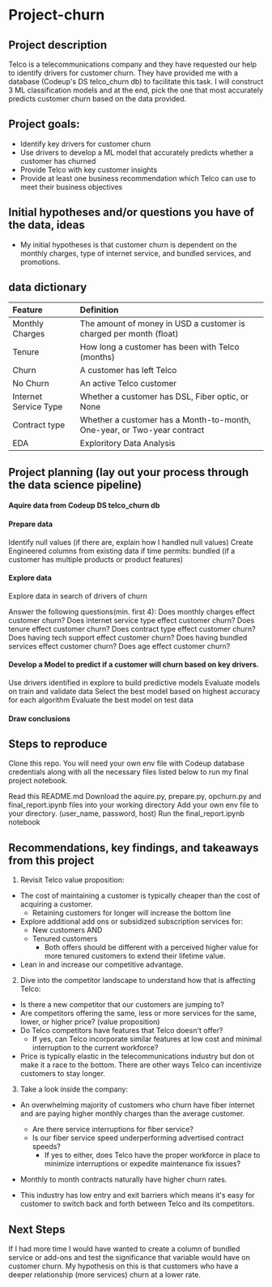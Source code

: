 # Project-churn

## Project description

Telco is a telecommunications company and they have requested our help to identify drivers for customer churn. They have provided me with a database (Codeup's DS telco_churn db) to facilitate this task. I will construct 3 ML classification models and at the end, pick the one that most accurately predicts customer churn based on the data provided. 

## Project goals:
- Identify key drivers for customer churn
- Use drivers to develop a ML model that accurately predicts whether a customer has churned
- Provide Telco with key customer insights
- Provide at least one business recommendation which Telco can use to meet their business objectives


## Initial hypotheses and/or questions you have of the data, ideas

- My initial hypotheses is that customer churn is dependent on the monthly charges, type of internet service, and bundled services, and promotions.

## data dictionary

| Feature | Definition |
|:--------|:-----------|
|Monthly Charges| The amount of money in USD a customer is charged per month (float)|
|Tenure| How long a customer has been with Telco (months)|
|Churn| A customer has left Telco|
|No Churn| An active Telco customer|
|Internet Service Type| Whether a customer has DSL, Fiber optic, or None|
|Contract type| Whether a customer has a Month-to-month, One-year, or Two-year contract|
|EDA| Exploritory Data Analysis|


## Project planning (lay out your process through the data science pipeline)

#### Aquire data from Codeup DS telco_churn db
 
#### Prepare data

Identify null values (if there are, explain how I handled null values)
Create Engineered columns from existing data if time permits:
bundled (if a customer has multiple products or product features)

#### Explore data
Explore data in search of drivers of churn

Answer the following questions(min. first 4):
Does monthly charges effect customer churn?
Does internet service type effect customer churn?
Does tenure effect customer churn?
Does contract type effect customer churn?
Does having tech support effect customer churn?
Does having bundled services effect customer churn?
Does age effect customer churn?


#### Develop a Model to predict if a customer will churn based on key drivers.

Use drivers identified in explore to build predictive models
Evaluate models on train and validate data
Select the best model based on highest accuracy for each algorithm
Evaluate the best model on test data

#### Draw conclusions

## Steps to reproduce

Clone this repo.
You will need your own env file with Codeup database credentials along with all the necessary files listed below to run my final project notebook.

 Read this README.md
 Download the aquire.py, prepare.py, opchurn.py and final_report.ipynb files into your working directory
 Add your own env file to your directory. (user_name, password, host)
 Run the final_report.ipynb notebook


## Recommendations, key findings, and takeaways from this project

1. Revisit Telco value proposition:

- The cost of maintaining a customer is typically cheaper than the cost of acquiring a customer.
    - Retaining customers for longer will increase the bottom line
- Explore additional add ons or subsidized subscription services for:
    - New customers AND
    - Tenured customers
        - Both offers should be different with a perceived higher value for more tenured customers to extend their lifetime value.
- Lean in and increase our competitive advantage.

2. Dive into the competitor landscape to understand how that is affecting Telco:

- Is there a new competitor that our customers are jumping to?
- Are competitors offering the same, less or more services for the same, lower, or higher price? (value proposition)
- Do Telco competitors have features that Telco doesn't offer?
    - If yes, can Telco incorporate similar features at low cost and minimal interruption to the current workforce?
- Price is typically elastic in the telecommunications industry but don ot make it a race to the bottom. There are other ways Telco can incentivize customers to stay longer.

3. Take a look inside the company:

- An overwhelming majority of customers who churn have fiber internet and are paying higher monthly charges than the average customer.
    - Are there service interruptions for fiber service?
    - Is our fiber service speed underperforming advertised contract speeds?
        - If yes to either, does Telco have the proper workforce in place to minimize interruptions or expedite maintenance fix issues?


- Monthly to month contracts naturally have higher churn rates.
- This industry has low entry and exit barriers which means it's easy for customer to switch back and forth between Telco and its competitors.


## Next Steps
If I had more time I would have wanted to create a column of bundled service or add-ons and test the significance that variable would have on customer churn. My hypothesis on this is that customers who have a deeper relationship (more services) churn at a lower rate.


